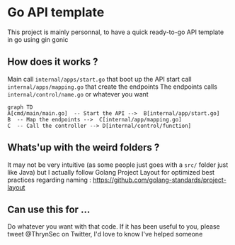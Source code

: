 # Go API template

This project is mainly personnal, to have a quick ready-to-go API template in go using gin gonic


## How does it works ?
Main call `internal/apps/start.go` that boot up the API
start call `internal/apps/mapping.go` that create the endpoints
The endpoints calls `internal/control/name.go` or whatever you want

```mermaid
graph TD
A[cmd/main/main.go]  -- Start the API -->  B[internal/app/start.go]
B  -- Map the endpoints -->  C[internal/app/mapping.go]
C  -- Call the controller --> D[internal/control/function]
```

## Whats'up with the weird folders ?

It may not be very intuitive (as some people just goes with a `src/` folder just like Java) but I actually follow Golang Project Layout for optimized best practices regarding naming : https://github.com/golang-standards/project-layout

## Can use this for ...

Do whatever you want with that code. If it has been useful to you, please tweet @ThrynSec on Twitter, I'd love to know I've helped someone
